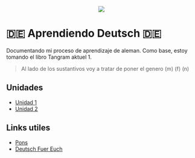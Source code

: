 <p align="center">
<img align="center" src="http://noticias.universia.net.mx/net/images/educacion/a/ap/apr/aprender-aleman.jpg" />
</p>

# 🇩🇪 Aprendiendo Deutsch 🇩🇪
Documentando mi proceso de aprendizaje de aleman. Como base, estoy tomando el 
libro Tangram aktuel 1.

> Al lado de los sustantivos voy a tratar de poner el genero (m) (f) (n)

## Unidades
* [Unidad 1](./unidad-1.md) 
* [Unidad 2](./unidad-2.md) 

## Links utiles
* [Pons](https://es.pons.com/)
* [Deutsch Fuer Euch](https://www.youtube.com/user/DeutschFuerEuch)
